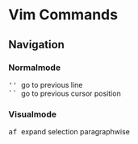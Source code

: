 # Vim Commands

## Navigation

### Normalmode
<kbd> '' </kbd> go to previous line \
<kbd> `` </kbd> go to previous cursor position

### Visualmode
<kbd> af </kbd> expand selection paragraphwise 
